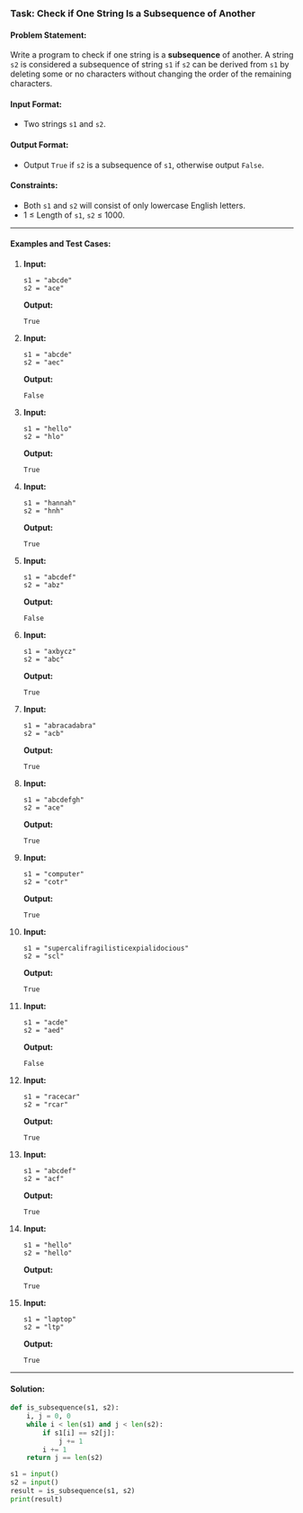 ### Task: Check if One String Is a Subsequence of Another

#### Problem Statement:
Write a program to check if one string is a **subsequence** of another. A string `s2` is considered a subsequence of string `s1` if `s2` can be derived from `s1` by deleting some or no characters without changing the order of the remaining characters.

#### Input Format:
- Two strings `s1` and `s2`.

#### Output Format:
- Output `True` if `s2` is a subsequence of `s1`, otherwise output `False`.

#### Constraints:
- Both `s1` and `s2` will consist of only lowercase English letters.
- 1 ≤ Length of `s1`, `s2` ≤ 1000.

---

#### Examples and Test Cases:

1. **Input:**  
   ```  
   s1 = "abcde"
   s2 = "ace"
   ```  
   **Output:**  
   ```  
   True
   ```  

2. **Input:**  
   ```  
   s1 = "abcde"
   s2 = "aec"
   ```  
   **Output:**  
   ```  
   False
   ```  

3. **Input:**  
   ```  
   s1 = "hello"
   s2 = "hlo"
   ```  
   **Output:**  
   ```  
   True
   ```  

4. **Input:**  
   ```  
   s1 = "hannah"
   s2 = "hnh"
   ```  
   **Output:**  
   ```  
   True
   ```  

5. **Input:**  
   ```  
   s1 = "abcdef"
   s2 = "abz"
   ```  
   **Output:**  
   ```  
   False
   ```  

6. **Input:**  
   ```  
   s1 = "axbycz"
   s2 = "abc"
   ```  
   **Output:**  
   ```  
   True
   ```  

7. **Input:**  
   ```  
   s1 = "abracadabra"
   s2 = "acb"
   ```  
   **Output:**  
   ```  
   True
   ```  

8. **Input:**  
   ```  
   s1 = "abcdefgh"
   s2 = "ace"
   ```  
   **Output:**  
   ```  
   True
   ```  

9. **Input:**  
   ```  
   s1 = "computer"
   s2 = "cotr"
   ```  
   **Output:**  
   ```  
   True
   ```  

10. **Input:**  
    ```  
    s1 = "supercalifragilisticexpialidocious"
    s2 = "scl"
    ```  
    **Output:**  
    ```  
    True
    ```  

11. **Input:**  
    ```  
    s1 = "acde"
    s2 = "aed"
    ```  
    **Output:**  
    ```  
    False
    ```  

12. **Input:**  
    ```  
    s1 = "racecar"
    s2 = "rcar"
    ```  
    **Output:**  
    ```  
    True
    ```  

13. **Input:**  
    ```  
    s1 = "abcdef"
    s2 = "acf"
    ```  
    **Output:**  
    ```  
    True
    ```  

14. **Input:**  
    ```  
    s1 = "hello"
    s2 = "hello"
    ```  
    **Output:**  
    ```  
    True
    ```  

15. **Input:**  
    ```  
    s1 = "laptop"
    s2 = "ltp"
    ```  
    **Output:**  
    ```  
    True
    ```  

---

#### Solution:

```python
def is_subsequence(s1, s2):
    i, j = 0, 0
    while i < len(s1) and j < len(s2):
        if s1[i] == s2[j]:
            j += 1
        i += 1
    return j == len(s2)

s1 = input()
s2 = input()
result = is_subsequence(s1, s2)
print(result)
```
